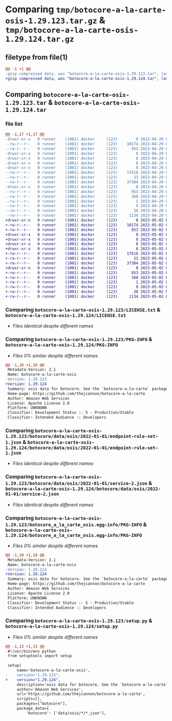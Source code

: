 # Comparing `tmp/botocore-a-la-carte-osis-1.29.123.tar.gz` & `tmp/botocore-a-la-carte-osis-1.29.124.tar.gz`

## filetype from file(1)

```diff
@@ -1 +1 @@
-gzip compressed data, was "botocore-a-la-carte-osis-1.29.123.tar", last modified: Sat Apr 29 01:15:59 2023, max compression
+gzip compressed data, was "botocore-a-la-carte-osis-1.29.124.tar", last modified: Tue May  2 01:16:34 2023, max compression
```

## Comparing `botocore-a-la-carte-osis-1.29.123.tar` & `botocore-a-la-carte-osis-1.29.124.tar`

### file list

```diff
@@ -1,17 +1,17 @@
-drwxr-xr-x   0 runner    (1001) docker     (123)        0 2023-04-29 01:15:59.156077 botocore-a-la-carte-osis-1.29.123/
--rw-r--r--   0 runner    (1001) docker     (123)    10174 2023-04-29 01:15:58.000000 botocore-a-la-carte-osis-1.29.123/LICENSE.txt
--rw-r--r--   0 runner    (1001) docker     (123)      953 2023-04-29 01:15:59.156077 botocore-a-la-carte-osis-1.29.123/PKG-INFO
-drwxr-xr-x   0 runner    (1001) docker     (123)        0 2023-04-29 01:15:59.152076 botocore-a-la-carte-osis-1.29.123/botocore/
-drwxr-xr-x   0 runner    (1001) docker     (123)        0 2023-04-29 01:15:59.152076 botocore-a-la-carte-osis-1.29.123/botocore/data/
-drwxr-xr-x   0 runner    (1001) docker     (123)        0 2023-04-29 01:15:59.152076 botocore-a-la-carte-osis-1.29.123/botocore/data/osis/
-drwxr-xr-x   0 runner    (1001) docker     (123)        0 2023-04-29 01:15:59.156077 botocore-a-la-carte-osis-1.29.123/botocore/data/osis/2022-01-01/
--rw-r--r--   0 runner    (1001) docker     (123)    17616 2023-04-29 01:15:24.000000 botocore-a-la-carte-osis-1.29.123/botocore/data/osis/2022-01-01/endpoint-rule-set-1.json
--rw-r--r--   0 runner    (1001) docker     (123)       23 2023-04-29 01:15:24.000000 botocore-a-la-carte-osis-1.29.123/botocore/data/osis/2022-01-01/paginators-1.json
--rw-r--r--   0 runner    (1001) docker     (123)    37304 2023-04-29 01:15:24.000000 botocore-a-la-carte-osis-1.29.123/botocore/data/osis/2022-01-01/service-2.json
-drwxr-xr-x   0 runner    (1001) docker     (123)        0 2023-04-29 01:15:59.156077 botocore-a-la-carte-osis-1.29.123/botocore_a_la_carte_osis.egg-info/
--rw-r--r--   0 runner    (1001) docker     (123)      953 2023-04-29 01:15:59.000000 botocore-a-la-carte-osis-1.29.123/botocore_a_la_carte_osis.egg-info/PKG-INFO
--rw-r--r--   0 runner    (1001) docker     (123)      360 2023-04-29 01:15:59.000000 botocore-a-la-carte-osis-1.29.123/botocore_a_la_carte_osis.egg-info/SOURCES.txt
--rw-r--r--   0 runner    (1001) docker     (123)        1 2023-04-29 01:15:59.000000 botocore-a-la-carte-osis-1.29.123/botocore_a_la_carte_osis.egg-info/dependency_links.txt
--rw-r--r--   0 runner    (1001) docker     (123)        9 2023-04-29 01:15:59.000000 botocore-a-la-carte-osis-1.29.123/botocore_a_la_carte_osis.egg-info/top_level.txt
--rw-r--r--   0 runner    (1001) docker     (123)       38 2023-04-29 01:15:59.156077 botocore-a-la-carte-osis-1.29.123/setup.cfg
--rw-r--r--   0 runner    (1001) docker     (123)     1134 2023-04-29 01:15:58.000000 botocore-a-la-carte-osis-1.29.123/setup.py
+drwxr-xr-x   0 runner    (1001) docker     (123)        0 2023-05-02 01:16:34.406768 botocore-a-la-carte-osis-1.29.124/
+-rw-r--r--   0 runner    (1001) docker     (123)    10174 2023-05-02 01:16:34.000000 botocore-a-la-carte-osis-1.29.124/LICENSE.txt
+-rw-r--r--   0 runner    (1001) docker     (123)      953 2023-05-02 01:16:34.406768 botocore-a-la-carte-osis-1.29.124/PKG-INFO
+drwxr-xr-x   0 runner    (1001) docker     (123)        0 2023-05-02 01:16:34.402768 botocore-a-la-carte-osis-1.29.124/botocore/
+drwxr-xr-x   0 runner    (1001) docker     (123)        0 2023-05-02 01:16:34.402768 botocore-a-la-carte-osis-1.29.124/botocore/data/
+drwxr-xr-x   0 runner    (1001) docker     (123)        0 2023-05-02 01:16:34.402768 botocore-a-la-carte-osis-1.29.124/botocore/data/osis/
+drwxr-xr-x   0 runner    (1001) docker     (123)        0 2023-05-02 01:16:34.402768 botocore-a-la-carte-osis-1.29.124/botocore/data/osis/2022-01-01/
+-rw-r--r--   0 runner    (1001) docker     (123)    17616 2023-05-02 01:15:57.000000 botocore-a-la-carte-osis-1.29.124/botocore/data/osis/2022-01-01/endpoint-rule-set-1.json
+-rw-r--r--   0 runner    (1001) docker     (123)       23 2023-05-02 01:15:57.000000 botocore-a-la-carte-osis-1.29.124/botocore/data/osis/2022-01-01/paginators-1.json
+-rw-r--r--   0 runner    (1001) docker     (123)    37304 2023-05-02 01:15:57.000000 botocore-a-la-carte-osis-1.29.124/botocore/data/osis/2022-01-01/service-2.json
+drwxr-xr-x   0 runner    (1001) docker     (123)        0 2023-05-02 01:16:34.406768 botocore-a-la-carte-osis-1.29.124/botocore_a_la_carte_osis.egg-info/
+-rw-r--r--   0 runner    (1001) docker     (123)      953 2023-05-02 01:16:34.000000 botocore-a-la-carte-osis-1.29.124/botocore_a_la_carte_osis.egg-info/PKG-INFO
+-rw-r--r--   0 runner    (1001) docker     (123)      360 2023-05-02 01:16:34.000000 botocore-a-la-carte-osis-1.29.124/botocore_a_la_carte_osis.egg-info/SOURCES.txt
+-rw-r--r--   0 runner    (1001) docker     (123)        1 2023-05-02 01:16:34.000000 botocore-a-la-carte-osis-1.29.124/botocore_a_la_carte_osis.egg-info/dependency_links.txt
+-rw-r--r--   0 runner    (1001) docker     (123)        9 2023-05-02 01:16:34.000000 botocore-a-la-carte-osis-1.29.124/botocore_a_la_carte_osis.egg-info/top_level.txt
+-rw-r--r--   0 runner    (1001) docker     (123)       38 2023-05-02 01:16:34.406768 botocore-a-la-carte-osis-1.29.124/setup.cfg
+-rw-r--r--   0 runner    (1001) docker     (123)     1134 2023-05-02 01:16:34.000000 botocore-a-la-carte-osis-1.29.124/setup.py
```

### Comparing `botocore-a-la-carte-osis-1.29.123/LICENSE.txt` & `botocore-a-la-carte-osis-1.29.124/LICENSE.txt`

 * *Files identical despite different names*

### Comparing `botocore-a-la-carte-osis-1.29.123/PKG-INFO` & `botocore-a-la-carte-osis-1.29.124/PKG-INFO`

 * *Files 0% similar despite different names*

```diff
@@ -1,10 +1,10 @@
 Metadata-Version: 2.1
 Name: botocore-a-la-carte-osis
-Version: 1.29.123
+Version: 1.29.124
 Summary: osis data for botocore. See the `botocore-a-la-carte` package for more info.
 Home-page: https://github.com/thejcannon/botocore-a-la-carte
 Author: Amazon Web Services
 License: Apache License 2.0
 Platform: UNKNOWN
 Classifier: Development Status :: 5 - Production/Stable
 Classifier: Intended Audience :: Developers
```

### Comparing `botocore-a-la-carte-osis-1.29.123/botocore/data/osis/2022-01-01/endpoint-rule-set-1.json` & `botocore-a-la-carte-osis-1.29.124/botocore/data/osis/2022-01-01/endpoint-rule-set-1.json`

 * *Files identical despite different names*

### Comparing `botocore-a-la-carte-osis-1.29.123/botocore/data/osis/2022-01-01/service-2.json` & `botocore-a-la-carte-osis-1.29.124/botocore/data/osis/2022-01-01/service-2.json`

 * *Files identical despite different names*

### Comparing `botocore-a-la-carte-osis-1.29.123/botocore_a_la_carte_osis.egg-info/PKG-INFO` & `botocore-a-la-carte-osis-1.29.124/botocore_a_la_carte_osis.egg-info/PKG-INFO`

 * *Files 0% similar despite different names*

```diff
@@ -1,10 +1,10 @@
 Metadata-Version: 2.1
 Name: botocore-a-la-carte-osis
-Version: 1.29.123
+Version: 1.29.124
 Summary: osis data for botocore. See the `botocore-a-la-carte` package for more info.
 Home-page: https://github.com/thejcannon/botocore-a-la-carte
 Author: Amazon Web Services
 License: Apache License 2.0
 Platform: UNKNOWN
 Classifier: Development Status :: 5 - Production/Stable
 Classifier: Intended Audience :: Developers
```

### Comparing `botocore-a-la-carte-osis-1.29.123/setup.py` & `botocore-a-la-carte-osis-1.29.124/setup.py`

 * *Files 0% similar despite different names*

```diff
@@ -1,13 +1,13 @@
 #!/usr/bin/env python
 from setuptools import setup
 
 setup(
     name='botocore-a-la-carte-osis',
-    version="1.29.123",
+    version="1.29.124",
     description='osis data for botocore. See the `botocore-a-la-carte` package for more info.',
     author='Amazon Web Services',
     url='https://github.com/thejcannon/botocore-a-la-carte',
     scripts=[],
     packages=["botocore"],
     package_data={
         'botocore': ['data/osis/*/*.json'],
```

